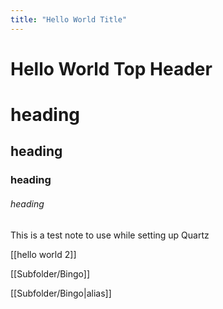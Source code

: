 ```yaml
---
title: "Hello World Title"
---
```


# Hello World Top Header

# heading

## heading

### heading

###### heading


This is a test note to use while setting up Quartz

[[hello world 2]]

[[Subfolder/Bingo]]

[[Subfolder/Bingo|alias]]


